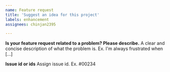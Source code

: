 ```yaml
---
name: Feature request
title: 'Suggest an idea for this project'
labels: enhancement
assignees: chinjan2395

---
```


**Is your feature request related to a problem? Please describe.**
A clear and concise description of what the problem is. Ex. I'm always frustrated when [...]

**Issue id or ids**
Assign issue id. Ex. #00234
